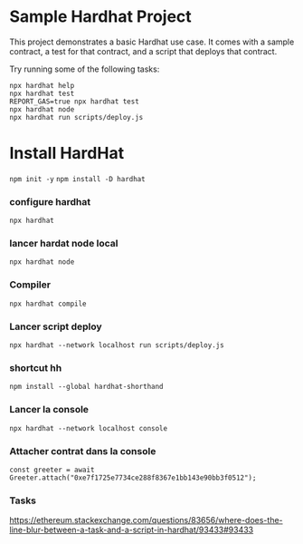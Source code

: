 # Sample Hardhat Project

This project demonstrates a basic Hardhat use case. It comes with a sample contract, a test for that contract, and a script that deploys that contract.

Try running some of the following tasks:

```shell
npx hardhat help
npx hardhat test
REPORT_GAS=true npx hardhat test
npx hardhat node
npx hardhat run scripts/deploy.js
```


# Install HardHat
`npm init -y`
`npm install -D hardhat`
### configure hardhat
`npx hardhat`

### lancer hardat node local
`npx hardhat node`

### Compiler
`npx hardhat compile`

### Lancer script deploy
`npx hardhat --network localhost run scripts/deploy.js`

### shortcut hh
`npm install --global hardhat-shorthand`

### Lancer la console
`npx hardhat --network localhost console`

### Attacher contrat dans la console
`const greeter = await Greeter.attach("0xe7f1725e7734ce288f8367e1bb143e90bb3f0512");`

### Tasks
https://ethereum.stackexchange.com/questions/83656/where-does-the-line-blur-between-a-task-and-a-script-in-hardhat/93433#93433

